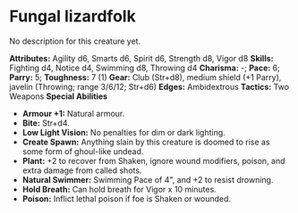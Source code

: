# Fungal lizardfolk

No description for this creature yet.

**Attributes:** Agility d6, Smarts d6, Spirit d6, Strength d8, Vigor d8
**Skills:** Fighting d4, Notice d4, Swimming d8, Throwing d4
**Charisma:** -; **Pace:** 6; **Parry:** 5; **Toughness:** 7 (1)
**Gear:** Club (Str+d8), medium shield (+1 Parry), javelin (Throwing;
range 3/6/12; Str+d6)
**Edges:** Ambidextrous
**Tactics:** Two Weapons
**Special Abilities**

- **Armour +1:** Natural armour.
- **Bite:** Str+d4.
- **Low Light Vision:** No penalties for dim or dark lighting.
- **Create Spawn:** Anything slain by this creature is doomed to rise as
some form of ghoul-like undead.
- **Plant:** +2 to recover from Shaken, ignore wound modifiers, poison,
and extra damage from called shots.
- **Natural Swimmer:** Swimming Pace of 4", and +2 to resist drowning.
- **Hold Breath:** Can hold breath for Vigor x 10 minutes.
- **Poison:** Inflict lethal poison if foe is Shaken or wounded.
